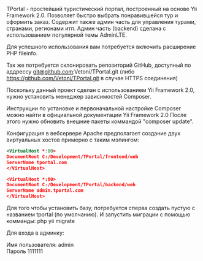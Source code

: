 TPortal - простейший туристический портал, построенный на основе Yii Framework 2.0.
Позволяет быстро выбрать понравившейся тур и оформить заказ.
Содержит также админ часть для управления турами, странами, регионами итп.
Админ часть (backend) сделана с использованием популярной темы AdminLTE.

Для успешного использования вам потребуется включить расширение PHP fileinfo.

Так же потребуется склонировать репозиторий GitHub, доступный по аддрессу git@github.com:Vetoni/TPortal.git
(либо https://github.com/Vetoni/TPortal.git в случае HTTPS соединения)

Поскольку данный проект сделан с использованием Yii Framework 2.0, нужно установить менеджер зависимостей Composer.

Инструкции по установке и первоначальной настройке Composer можно найти в официальной документации Yii Framework 2.0
После этого нужно обновить внешние пакеты коммандой "composer update".

Конфигурация в вебсервере Apache предполагает создание двух виртуальных хостов примерно с таким мэпингом:

```xml
<VirtualHost *:80>
DocumentRoot C:/Development/TPortal/frontend/web
ServerName tportal.com
</VirtualHost>

<VirtualHost *:80>
DocumentRoot C:/Development/TPortal/backend/web
ServerName admin.tportal.com
</VirtualHost>
```

Для того чтобы установить базу, потребуется сперва создать пустую с названием tportal (по умолчанию).
И запустить миграции с помощью комманды: php yii migrate

Для входа в админку:

Имя пользователя: admin<br/>
Пароль 1111111

